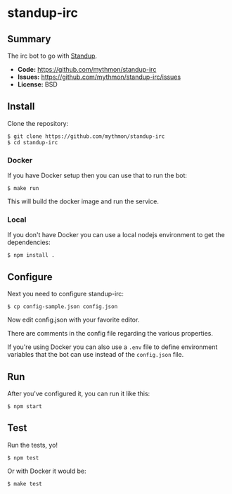 # standup-irc

## Summary

The irc bot to go with [Standup](https://github.com/rlr/standup).

* **Code:** https://github.com/mythmon/standup-irc
* **Issues:** https://github.com/mythmon/standup-irc/issues
* **License:** BSD


## Install

Clone the repository:

    $ git clone https://github.com/mythmon/standup-irc
    $ cd standup-irc
    
### Docker

If you have Docker setup then you can use that to run the bot:

    $ make run

This will build the docker image and run the service.

### Local

If you don't have Docker you can use a local nodejs environment to get the dependencies:

    $ npm install .


## Configure

Next you need to configure standup-irc:

    $ cp config-sample.json config.json

Now edit config.json with your favorite editor.

There are comments in the config file regarding the various properties.

If you're using Docker you can also use a `.env` file to define environment
variables that the bot can use instead of the `config.json` file.

## Run

After you've configured it, you can run it like this:

    $ npm start


## Test

Run the tests, yo!

    $ npm test

Or with Docker it would be:

    $ make test

